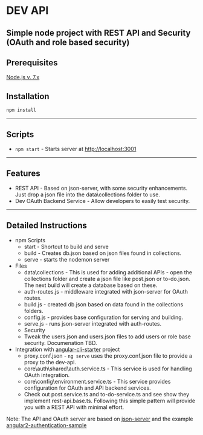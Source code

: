 # DEV API

## Simple node project with REST API and Security (OAuth and role based security)

## Prerequisites

[Node.js v. 7.x](https://nodejs.org)

## Installation

`npm install`

---

## Scripts

- `npm start` - Starts server at [http://localhost:3001](http://localhost:3001)

---

## Features

- REST API - Based on json-server, with some security enhancements. Just drop a json file into the data\collections folder to use.
- Dev OAuth Backend Service - Allow developers to easily test security.

---

## Detailed Instructions

- npm Scripts
  - start - Shortcut to build and serve
  - build - Creates db.json based on json files found in collections.
  - serve - starts the nodemon server
- Files
  - data\collections - This is used for adding additional APIs - open the collections folder and create a json file like post.json or to-do.json. The next build will create a database based on these.
  - auth-routes.js - middleware integrated with json-server for OAuth routes.
  - build.js - created db.json based on data found in the collections folders.
  - config.js - provides base configuration for serving and building.
  - serve.js - runs json-server integrated with auth-routes.
  - Security
  - Tweak the users.json and users.json files to add users or role base security. Documenation TBD.
- Integration with [angular-cli-starter](https://github.com/jmlivingston/angular-cli-starter) project
  - proxy.conf.json - `ng serve` uses the proxy.conf.json file to provide a proxy to the dev-api.
  - core\auth\shared\auth.service.ts - This service is used for handling OAuth integration.
  - core\config\environment.service.ts - This service provides configuration for OAuth and API backend services.
  - Check out post.service.ts and to-do-service.ts and see show they implement rest-api.base.ts. Following this simple pattern will provide you with a REST API with minimal effort.

Note: The API and OAuth server are based on [json-server](https://github.com/typicode/json-server) and the example [angular2-authentication-sample](https://github.com/auth0-blog/angular2-authentication-sample)
